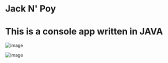 # Jack N' Poy 
# This is a console app written in JAVA

![image](https://user-images.githubusercontent.com/73811644/115096266-f3219400-9f56-11eb-808d-31ee8b0fcaae.png)

![image](https://user-images.githubusercontent.com/73811644/115096332-2ebc5e00-9f57-11eb-8ee8-dcf02212ff31.png)
